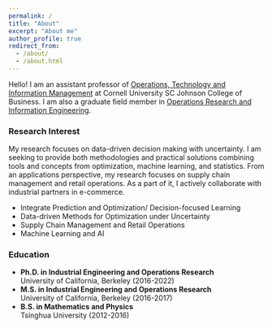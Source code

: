 ```yaml
---
permalink: /
title: "About"
excerpt: "About me"
author_profile: true
redirect_from: 
  - /about/
  - /about.html
---
```


Hello! I am an assistant professor of [Operations, Technology and Information Management](https://business.cornell.edu/faculty-research/areas/operations-technology-and-information-management/) at Cornell University SC Johnson College of Business. I am also a graduate field member in [Operations Research and Information Engineering](https://gradschool.cornell.edu/academics/fields-of-study/field/operations-research-and-information-engineering/).

### Research Interest
 My research focuses on data-driven decision making with uncertainty. I am seeking to provide both methodologies and practical solutions combining tools and concepts from optimization, machine learning, and statistics. From an applications perspective, my research focuses on supply chain management and retail operations. As a part of it, I actively collaborate with industrial partners in e-commerce.  
   
* Integrate Prediction and Optimization/ Decision-focused Learning
* Data-driven Methods for Optimization under Uncertainty
* Supply Chain Management and Retail Operations
* Machine Learning and AI
  

### Education

* **Ph.D. in Industrial Engineering and Operations Research**   
University of California, Berkeley (2016-2022) 
* **M.S. in Industrial Engineering and Operations Research**    
University of California, Berkeley (2016-2017)
* **B.S. in Mathematics and Physics**   
Tsinghua University (2012-2016)




